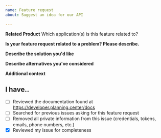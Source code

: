 ```yaml
---
name: Feature request
about: Suggest an idea for our API

---
```


**Related Product**
Which application(s) is this feature related to?
<!-- Pick one: Check-Ins, Giving, Groups, People, Services, Resources, Webhooks -->

<!-- PLEASE DO NOT INCLUDE YOUR CLIENT ID, APPLICATION ID, OR SECRET IN THIS ISSUE. WE WILL REVOKE YOUR TOKEN IF YOU DO. -->

**Is your feature request related to a problem? Please describe.**
<!-- A clear and concise description of what the problem is. Ex. I'm always frustrated when [...] -->

**Describe the solution you'd like**
<!-- A clear and concise description of what you want to happen. -->

**Describe alternatives you've considered**
<!-- A clear and concise description of any alternative solutions or features you've considered. -->

**Additional context**
<!-- Add any other context or screenshots about the feature request here. -->

## I have..

- [ ] Reviewed the documentation found at https://developer.planning.center/docs
- [ ] Searched for previous issues asking for this feature request
- [ ] Removed all private information from this issue (credentials, tokens, emails, phone numbers, etc.)
- [x] Reviewed my issue for completeness